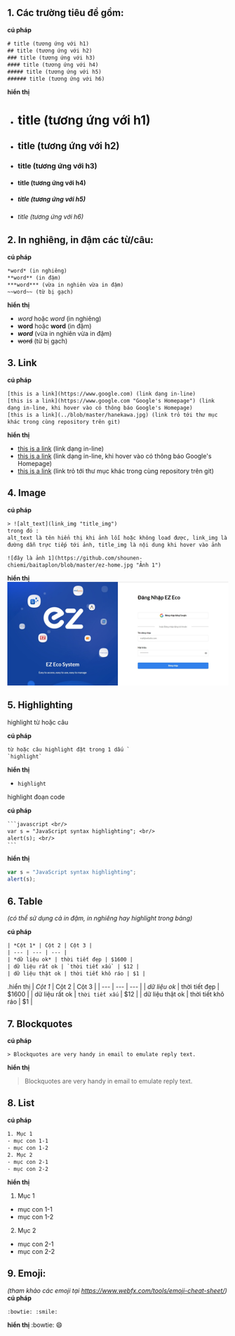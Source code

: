 ## 1. Các trường tiêu đề gồm:

**cú pháp**

```
# title (tương ứng với h1)
## title (tương ứng với h2)
### title (tương ứng với h3)
#### title (tương ứng với h4)
##### title (tương ứng với h5)
###### title (tương ứng với h6)
```
**hiển thị**

+ # title (tương ứng với h1)
+ ## title (tương ứng với h2)
+ ### title (tương ứng với h3)
+ #### title (tương ứng với h4)
+ ##### title (tương ứng với h5)
+ ###### title (tương ứng với h6)

## 2. In nghiêng, in đậm các từ/câu: 

**cú pháp**
```
*word* (in nghiêng)
**word** (in đậm)
***word*** (vừa in nghiên vừa in đậm)
~~word~~ (từ bị gạch)
```

**hiển thị**
+ *word* hoặc _word_ (in nghiêng)
+ **word** hoặc __word__ (in đậm)
+ ***word*** (vừa in nghiên vừa in đậm)
+ ~~word~~ (từ bị gạch)

## 3. Link

**cú pháp**
```
[this is a link](https://www.google.com) (link dạng in-line)
[this is a link](https://www.google.com "Google's Homepage") (link dạng in-line, khi hover vào có thông báo Google's Homepage)
[this is a link](../blob/master/hanekawa.jpg) (link trỏ tới thư mục khác trong cùng repository trên git)
```

**hiển thị**
+ [this is a link](https://www.google.com) (link dạng in-line)
+ [this is a link](https://www.google.com "Google's Homepage") (link dạng in-line, khi hover vào có thông báo Google's Homepage)
+ [this is a link](../blob/master/hanekawa.jpg) (link trỏ tới thư mục khác trong cùng repository trên git)

## 4. Image

**cú pháp**
```
> ![alt_text](link_img "title_img") 
trong đó :
alt_text là tên hiển thị khi ảnh lỗi hoặc không load được, link_img là đường dẫn trực tiếp tới ảnh, title_img là nội dung khi hover vào ảnh
```

```
![đây là ảnh 1](https://github.com/shounen-chiemi/baitaplon/blob/master/ez-home.jpg "Ảnh 1") 
```


**hiển thị**
![đây là ảnh 1](https://github.com/shounen-chiemi/baitaplon/blob/master/ez-home.jpg "Ảnh 1") 

## 5. Highlighting

highlight từ hoặc câu

**cú pháp**
```
từ hoặc câu highlight đặt trong 1 dấu `
`highlight`
```

**hiển thị**
+ `highlight` 

highlight đoạn code

**cú pháp**

    ```javascript <br/>
    var s = "JavaScript syntax highlighting"; <br/>
    alert(s); <br/>
    ``` 


**hiển thị**
```javascript
var s = "JavaScript syntax highlighting";
alert(s);
``` 

## 6. Table
*(có thể sử dụng cả in đậm, in nghiêng hay highlight trong bảng)*

**cú pháp**
```
| *Cột 1* | Cột 2 | Cột 3 |
| --- | --- | --- |
| *dữ liệu ok* | thời tiết đẹp | $1600 |
| dữ liệu rất ok | `thời tiết xấu` | $12 |
| dữ liệu thật ok | thời tiết khô ráo | $1 |
```

.hiển thị
| *Cột 1* | Cột 2 | Cột 3 |
| --- | --- | --- |
| *dữ liệu ok* | thời tiết đẹp | $1600 |
| dữ liệu rất ok | `thời tiết xấu` | $12 |
| dữ liệu thật ok | thời tiết khô ráo | $1 |

## 7. Blockquotes

**cú pháp**
```
> Blockquotes are very handy in email to emulate reply text. 
```

**hiển thị**
> Blockquotes are very handy in email to emulate reply text.

## 8. List
**cú pháp**
```
1. Mục 1
- mục con 1-1
- mục con 1-2
2. Mục 2
- mục con 2-1
- mục con 2-2
```

**hiển thị**
1. Mục 1
- mục con 1-1
- mục con 1-2
2. Mục 2
- mục con 2-1
- mục con 2-2

## 9. Emoji: 
*(tham khảo các emoji tại https://www.webfx.com/tools/emoji-cheat-sheet/)*
**cú pháp**
```
:bowtie: :smile:
```

**hiển thị**
:bowtie: :smile:

